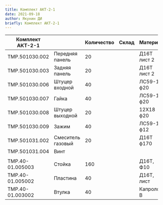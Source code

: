 ```yaml
---
title: Комплект АКТ-2-1
date: 2021-09-18
author: Якунин ДИ
briefly: Комплект АКТ-2-1
---
```


| **Комплект АКТ-2-1** |                   | **Количество** | **Склад** | Материал    | Примечание          |          |           |               |      |      |            |        |
|----------------------|-------------------|----------------|-----------|-------------|---------------------|----------|-----------|---------------|------|------|------------|--------|
| ТМР.501030.002       | Передняя панель   | 20             |           | Д16Т лист 2 | Поставляет заказчик | Расточка | Слес      | Отк           |      |      |            | 20 шт. |
| ТМР.501030.003       | Задняя панель     | 20             |           | Д16Т лист 2 | Поставляет заказчик | Расточка | Слес      | Отк           |      |      |            | 14 шт. |
| ТМР.501030.006       | Штуцер входной    | 40             |           | ЛС59-1 ф20  | шестигранник 17     | Мазак 15 | Мазак 8   | Слес          |      | Отк  | **01.окт** | 43 шт. |
| ТМР.501030.007       | Гайка             | 40             |           | ЛС59-1 ф20  |                     | Мазак 8  | Фрез      | Слес          | Отк  | Отк  | **01.окт** | 42 шт. |
| ТМР.501030.008       | Штуцер выходной   | 20             |           | 12Х18 ф20   |                     | Мазак 15 | Мазак 8   | ток           | сл.  | Отк  | **01.окт** | 20 шт. |
| ТМР.501030.009       | Зажим             | 40             |           | ЛС59-1 ф12  |                     | Мазак 8  | Фрез      | Слес          | Отк  |      | **01.окт** | 42 шт. |
| ТМР.501031.002       | Смеситель газовый | 20             |           | Д16Т ф170   |                     | Ток      | Фрез      | Су            | Раст | Слес | **01.окт** | 12 шт. |
| ТМР.501031.004       | Винт              |                |           |             |                     |          |           |               |      |      |            |        |
|                      |                   |                |           |             |                     |          |           |               |      |      |            |        |
| ТМР.40-01.005003     | Стойка            | 160            |           | Д16Т, Ф10   | Лосев               | промыв.  | ОТК       |               |      |      | 25.сен     |        |
| ТМР.40-01.005002     | Пластина          | 40             |           | Д16Т, лист  |                     | резка    | Слес      | Голицин 30.09 |      | Отк  | **01.окт** |        |
| ТМР.40-01.003002     | Втулка            | 40             |           | Капролон В  |                     | Мазак 15 | Фрез. Паз | Слес          | Отк  |      | **01.окт** | 44 шт. |
